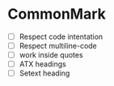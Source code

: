 # CommonMark

- [ ] Respect code intentation
- [ ] Respect multiline-code
- [ ] work inside quotes
- [ ] ATX headings
- [ ] Setext heading
